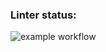 ### Linter status:
![example workflow](https://github.com/iFoxtrot33/stopWatch/actions/workflows/lintCheck.yml/badge.svg)
